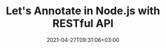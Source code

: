 ---
############################# Static ############################
layout: "product"
date: 2021-04-27T09:31:06+03:00
draft: false

product: "Annotation"
product_tag: "annotation"
platform: "Node.js"
platform_tag: "node"

############################# Head ############################
head_title: "Node.js Document & Image Annotation Cloud SDK for PDF Word Excel HTML"
head_description: "Node.js Cloud SDK for managing images and document annotations. Use REST APIs to easily manipulate PDF, image, HTML, Word, Excel, & email annotation."

############################# Header ############################
title: "Let's Annotate in Node.js with RESTful API"
description: "REST API & Cloud SDK for Node.js to build online document & image annotation tools with support for text & image annotation options. Let's annotate!"
button:
    enable: true

############################# SubMenu ############################
submenu:
    enable: true
    
    left:
        img_alt: "GroupDocs.Annotation Cloud SDK for Node.js"
        image: "https://www.groupdocs.cloud/templates/groupdocscloud/images/sdk/272x272/groupdocs_annotation-for-node.png"
        product: "GroupDocs.Annotation"
        platform: "Node.js"

    middle:
        button:
            # button loop
            - link: "#overview"
              text: "Overview"

            # button loop
            - link: "#features"
              text: "Features"


            # button loop
            - link: "https://docs.groupdocs.cloud/annotation/release-notes/"
              text: "Release Notes"

            # button loop
            - link: "https://purchase.groupdocs.cloud/pricing"
              text: "Pricing"

    right:
        link_download: "https://github.com/groupdocs-annotation-cloud/groupdocs-annotation-cloud-node"
        link_learn: "https://docs.groupdocs.cloud/annotation/"
        link_buy: "https://purchase.groupdocs.cloud/buy"

############################# Overview ############################
overview:
    enable: true
    content: |
      GroupDocs.Annotation Cloud REST API for .NET allows you to programmatically work with business document annotation operations and develop tools using C# and other .NET technologies. The tools that you develop using our annotation SDK for .NET APIs, enable your end-users to annotate files of supported file formats, such as PDF, Microsoft Word, Excel, PowerPoint, Images and various other formats. Apply redactions, watermark overlays, sticky notes, pointers and text markups etc. The open-source SDK works as a wrapper for cross-platform .NET REST APIs. Apply annotations as drawings or text markups.
    tabs:
      enable: true
      
      ## TAB ONE ##
      tab_one:
        description: |
          Node.js module is required for communicating with the GroupDocs.Annotation Cloud SDK API for Node.js.‎
      
        left:
          enable: false
          icon: "fas fa-crop"
          title: "Figure Annotations"
          content: |
            
        right:
          enable: true
          icon: "fas fa-cubes"
          title: "Node.js 4.8.7 or higher"
          content: |
            
      
      ## TAB TWO ##
      tab_two:
        description: |
          GroupDocs.Annotation Cloud SDK APIs support following file formats:‎

        left:
          enable: true
          table:
            # table loop
            - title: "Microsoft Office Formats"
              content: |
                * **Word**: DOC, DOCX, DOCM, DOT, DOTX, RTF
                * **Excel**:  XLS, XLSX, XLSM, XLSB, CSV
                * **PowerPoint**: PPT, PPTX, PPS, PPSX
                * **Visio**: VSD, VSDX, VSS, VST

        right:
          enable: true
          table:
            # table loop
            - title: "Other Formats"
              content: |
                * **OpenDocument**: ODT, OTT, ODS, ODP
                * **Image Files**: BMP, PNG, JPG, JPEG, TIFF, TIF, GIF
                * **Fixed Layout**: PDF
                * **Web**: HTM, HTML
                * **Email**: EML
                * **CAD**: DWG, DXF


      ## TAB THREE ##
      tab_three:
        description: |
          GroupDocs.Annotation set of SDK REST APIs is not dependent on your local operating system or ‎database. We offer our SDK APIs in numerous programming languages and with frequent new ‎additions.‎
      
        left:
          enable: true
          table:
            # table loop
            - icon: "fab fa-windows"
              title: "Operating Systems"
              content: |
                * Microsoft Windows Desktop
                * Microsoft Windows Server
                * Linux
                * MacOS

            # table loop
            - icon: "fas fa-code"
              title: "Supported Frameworks"
              content: |
                * Java 7 (1.7) and above

        right:
          enable: true
          table:
            # table loop
            - icon: "fas fa-cogs"
              title: "Development Environments"
              content: |
                * NetBeans
                * IntelliJ IDEA
                * Eclipse
            # table loop
            - icon: "fas fa-tools"
              title: "Build Automation Tool"
              content: |
                * Maven

############################# Features ############################
features:
    enable: true
    title: "Advanced Document Annotation REST API Features"

    feature:
      # feature loop
      - icon: "fas fa-copy"
        content: "Support for Multiple File Formats"

      # feature loop
      - icon: "fas fa-desktop"
        content: "Import Annotation Information from Document & Return the List of Imported Annotations"

      # feature loop
      - icon: "fas fa-comment"
        content: "Export/Add Annotation to a Document & Retrieve the Resultant Document as Stream"
      
      # feature loop
      - icon: "fas fa-puzzle-piece"
        content: "Render Document Pages to Images and Retrieve Images’ Links"

      # feature loop
      - icon: "fas fa-retweet"
        content: "Retrieve Link to Previously Generated Image by Page Number of Annotated Document"

      # feature loop
      - icon: "fas fa-archive"
        content: "Render Document to PDF, Save Resultant Document to Storage & Fetch its Link"

      # feature loop
      - icon: "fas fa-file-pdf"
        content: "Render Document to PDF as an Output Stream"

      # feature loop
      - icon: "fas fa-eye-slash"
        content: "Add Text Redaction Annotation in Slides‎"

      # feature loop
      - icon: "fas fa-file-word"
        content: "Add Annotations to Header/Footer of Microsoft Word Documents"
    
    more_feature:
      # more_feature_loop
      - title: "Easy Integration"
        content: "Integrating GroupDocs.Annotation Cloud SDK into your Node.js applications is very easy. No installation is ‎required on the server or client side. Just create an account at GroupDocs.Cloud to get App SID & ‎key. Following example shows how easy it is to import annotation information using Node.js:‎"

      # more_feature_loop
      - title: "Get Supported Document Formats - Node.js"
        content: |
          
          ```js
            // load the module
            var GroupDocs = require('groupdocs-annotation-cloud');
            
            // get your appSid and appKey at https://dashboard.groupdocs.cloud (free registration is required).
            var appSid = "XXXXXXXX-XXXX-XXXX-XXXX-XXXXXXXXXXXX";
            var appKey = "XXXXXXXXXXXXXXXXXXXXXXXXXXXXXXXX";
            
            // construct AnnotationApi
            var infoApi = GroupDocs.InfoApi.fromKeys(appSid, appKey);
            
            // retrieve supported file-formats
            infoApi.getSupportedFileFormats()
                .then(function (response) {
                    console.log("Supported file-formats:")
                    response.formats.forEach(function (format) {
                        console.log(format.fileFormat + " (" + format.extension + ")");
                    });
                })
                .catch(function (error) {
                    console.log("Error: " + error.message)
                });
          ```
      # more_feature_loop
      - title: "Support for Numerous Annotation Types"
        content: "Using GroupDocs.Annotation Cloud SDK for Node.js, you can work with diverse types of annotations. The ‎two basic types are; Text Annotations and Figure Annotations.‎

        While using text-based annotation, you can add text comments to selected text; highlight which text ‎should be replaced with what, hide confidential text using text redaction, highlight text with ‎strikethroughs/underlines, and add sticky notes with rich text.‎

        While working with figure annotations, you can add notes to an area highlighted with a rectangle (Area ‎Annotation), add notes to any point in the document (Point Annotation), hide confidential parts of an ‎image or text (Area Redaction), draw freehand lines and shapes (Polyline), arrows pointing to an ‎object (Pointer/Arrow), create text-based watermark overlays (Watermark), and measure the ‎distance between any objects in a document (Distance Annotation).‎"

      # more_feature_loop
      - title: "Easy Integration"
        content: "Integration of GroupDocs.Annotation Cloud SDK in to your C# or other .NET based applications is pretty easy and straight-forward. Simply create an account at GroupDocs.Cloud and get the App SID & App Key and you are good to go."

      # more_feature_loop
      - title: "Easy Customization"
        content: "GroupDocs.Annotation Cloud SDK for Node.js is 100% tested and out of the box running. The SDK is open ‎source and has an MIT license. You can use it, and even customize it for absolutely free of charge.‎"
      # more_feature_loop
      - title: "Interactive API Explorer"
        content: "Using our Swagger based API explorer; you can try out GroupDocs.Annotation Cloud SDK for Node.js ‎right away in your browser. This interactive API explorer gives you information about all the resources ‎that the API offers. You can also try your desired operation by interactively providing required ‎parameters.‎"
      

############################# Support ############################
support:
    enable: true

############################# Solutions ############################
solutions:
    enable: true
    title: "GroupDocs.Annotation Cloud Product Family also includes SDKs for other popular languages as listed below:"

    solution:
        # solution loop
        - img_alt: "GroupDocs.Annotation Cloud SDK for cURL"
          image: "https://www.groupdocs.cloud/templates/groupdocscloud/images/sdk/272x272/groupdocs_annotation-for-curl.png"
          product: "GroupDocs.Annotation"
          platform: "cURL"
          link: "/annotation/curl/"

        # solution loop
        - img_alt: "GroupDocs.Annotation Cloud SDK for .NET"
          image: "https://www.groupdocs.cloud/templates/groupdocscloud/images/sdk/272x272/groupdocs_annotation-for-net.png"
          product: "GroupDocs.Annotation"
          platform: ".NET"
          link: "/annotation/net/"

        # solution loop
        - img_alt: "GroupDocs.Annotation Cloud SDK for Java"
          image: "https://www.groupdocs.cloud/templates/groupdocscloud/images/sdk/272x272/groupdocs_annotation-for-java.png"
          product: "GroupDocs.Annotation"
          platform: "Cloud SKD for Java"
          link: "/annotation/java/"

        # solution loop
        - img_alt: "GroupDocs.Annotation Cloud SDK for PHP"
          image: "https://www.groupdocs.cloud/templates/groupdocscloud/images/sdk/272x272/groupdocs_annotation-for-php.png"
          product: "GroupDocs.Annotation"
          platform: "PHP"
          link: "/annotation/php/"

        # solution loop
        - img_alt: "GroupDocs.Annotation Cloud SDK for Python"
          image: "https://www.groupdocs.cloud/templates/groupdocscloud/images/sdk/272x272/groupdocs_annotation-for-python.png"
          product: "GroupDocs.Annotation"
          platform: "Python"
          link: "/annotation/python/"

        # solution loop
        - img_alt: "GroupDocs.Annotation Cloud SDK for Ruby"
          image: "https://www.groupdocs.cloud/templates/groupdocscloud/images/sdk/272x272/groupdocs_annotation-for-ruby.png"
          product: "GroupDocs.Annotation"
          platform: "Ruby"
          link: "/annotation/ruby/"

        # solution loop
        - img_alt: "GroupDocs.Annotation Cloud SDK for Node.js"
          image: "https://www.groupdocs.cloud/templates/groupdocscloud/images/sdk/272x272/groupdocs_annotation-for-node.png"
          product: "GroupDocs.Annotation"
          platform: "Node.js"
          link: "/annotation/nodejs/"

        # solution loop
        - img_alt: "GroupDocs.Annotation Cloud SDK for Android"
          image: "https://www.groupdocs.cloud/templates/groupdocscloud/images/sdk/272x272/groupdocs_annotation-for-android.png"
          product: "GroupDocs.Annotation"
          platform: "Android"
          link: "/annotation/android/"

############################# Back to top ###############################
back_to_top:
  enable: true
---